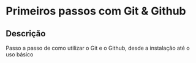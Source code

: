 # Primeiros passos com Git & Github

## Descrição
Passo a passo de como utilizar o Git e o Github, desde a instalação até o uso básico